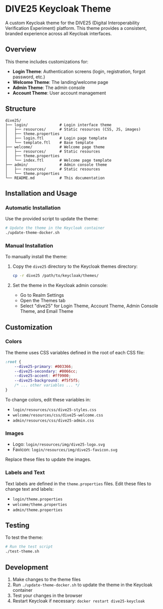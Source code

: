# DIVE25 Keycloak Theme

A custom Keycloak theme for the DIVE25 (Digital Interoperability Verification Experiment) platform. This theme provides a consistent, branded experience across all Keycloak interfaces.

## Overview

This theme includes customizations for:

- **Login Theme**: Authentication screens (login, registration, forgot password, etc.)
- **Welcome Theme**: The landing/welcome page
- **Admin Theme**: The admin console
- **Account Theme**: User account management

## Structure

```
dive25/
├── login/              # Login interface theme
│   ├── resources/      # Static resources (CSS, JS, images) 
│   ├── theme.properties
│   ├── login.ftl       # Login page template
│   └── template.ftl    # Base template
├── welcome/            # Welcome page theme
│   ├── resources/      # Static resources
│   ├── theme.properties
│   └── index.ftl       # Welcome page template
├── admin/              # Admin console theme
│   ├── resources/      # Static resources
│   └── theme.properties
└── README.md           # This documentation
```

## Installation and Usage

### Automatic Installation

Use the provided script to update the theme:

```bash
# Update the theme in the Keycloak container
./update-theme-docker.sh
```

### Manual Installation

To manually install the theme:

1. Copy the `dive25` directory to the Keycloak themes directory:
   ```bash
   cp -r dive25 /path/to/keycloak/themes/
   ```

2. Set the theme in the Keycloak admin console:
   - Go to Realm Settings
   - Open the Themes tab
   - Select "dive25" for Login Theme, Account Theme, Admin Console Theme, and Email Theme

## Customization

### Colors

The theme uses CSS variables defined in the root of each CSS file:

```css
:root {
    --dive25-primary: #003366;
    --dive25-secondary: #0066cc;
    --dive25-accent: #ff9900;
    --dive25-background: #f5f5f5;
    /* ... other variables ... */
}
```

To change colors, edit these variables in:
- `login/resources/css/dive25-styles.css`
- `welcome/resources/css/dive25-welcome.css`
- `admin/resources/css/dive25-admin.css`

### Images

- Logo: `login/resources/img/dive25-logo.svg`
- Favicon: `login/resources/img/dive25-favicon.svg`

Replace these files to update the images.

### Labels and Text

Text labels are defined in the `theme.properties` files. Edit these files to change text and labels:

- `login/theme.properties`
- `welcome/theme.properties`
- `admin/theme.properties`

## Testing

To test the theme:

```bash
# Run the test script
./test-theme.sh
```

## Development

1. Make changes to the theme files
2. Run `./update-theme-docker.sh` to update the theme in the Keycloak container
3. Test your changes in the browser
4. Restart Keycloak if necessary: `docker restart dive25-keycloak` 